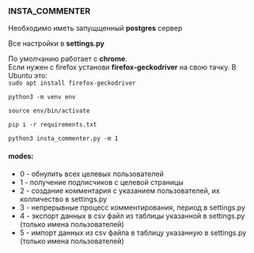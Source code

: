 ### INSTA_COMMENTER ###

Необходимо иметь запущщенный **postgres** сервер

Все настройки в **settings.py**

По умолчанию работает с **chrome**.\
Если нужен с firefox установи **firefox-geckodriver** на свою тачку. В Ubuntu это:\
`sudo apt install firefox-geckodriver`

`python3 -m venv env`

`source env/bin/activate`

`pip i -r requirements.txt`

`python3 insta_commenter.py -m 1`

#### modes: ####
- 0 - обнулить всех целевых пользователей
- 1 - получение подписчиков с целевой страницы
- 2 - создание комментария с указанием пользователей, их колличество в settings.py
- 3 - непрерывные процесс комментирования, период в settings.py
- 4 - экспорт данных в csv файл из таблицы указанной в settings.py (только имена пользователей)
- 5 - импорт данных из csv файла в таблицу указанную в settings.py (только имена пользователей)
